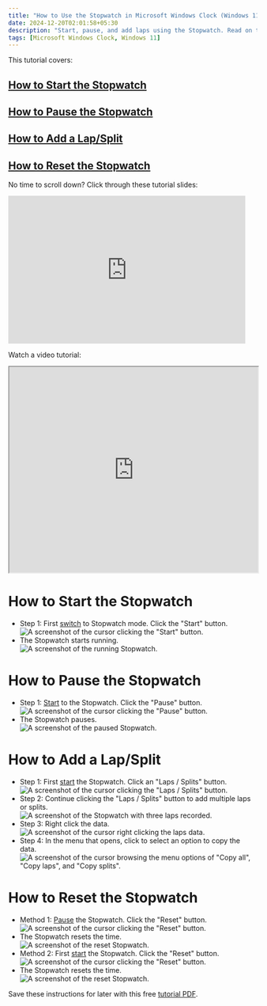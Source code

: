 ```yaml
---
title: "How to Use the Stopwatch in Microsoft Windows Clock (Windows 11)"
date: 2024-12-20T02:01:58+05:30
description: "Start, pause, and add laps using the Stopwatch. Read on to find out how."
tags: [Microsoft Windows Clock, Windows 11]
---
```

This tutorial covers:

## [How to Start the Stopwatch](#1)

## [How to Pause the Stopwatch](#2)

## [How to Add a Lap/Split](#3)

## [How to Reset the Stopwatch](#4)

<p>No time to scroll down? Click through these tutorial slides:</p>
<iframe src="https://docs.google.com/presentation/d/1nKhPe-I6RT9edU3edwUKQArr_6v3omkb5V4jC-yDFpw/embed?start=false&loop=false&delayms=3000" frameborder="0" width="480" height="299" allowfullscreen="true" mozallowfullscreen="true" webkitallowfullscreen="true"></iframe>

<br />

Watch a video tutorial:
<iframe class="BLOG_video_class" allowfullscreen="" youtube-src-id="_GPZUJbEP2o" width="100%" height="416" src="https://www.youtube.com/embed/_GPZUJbEP2o"></iframe>

<br />

<h1 id="1">How to Start the Stopwatch</h1>

* Step 1: First [switch](https://qhtutorials.github.io/posts/how-to-edit-windows-clock-settings/) to Stopwatch mode. Click the "Start" button.  <div class="stepimage">![A screenshot of the cursor clicking the "Start" button.](blogclickstart1.png "Click 'Start' ")</div> 
* The Stopwatch starts running. <div class="stepimage">![A screenshot of the running Stopwatch.](blogclickstart2.png "The Stopwatch runs")</div> 

<h1 id="2">How to Pause the Stopwatch</h1>

* Step 1: [Start](#1) to the Stopwatch. Click the "Pause" button. <div class="stepimage">![A screenshot of the cursor clicking the "Pause" button.](blogclickpause1.png "Click 'Pause' ")</div> 
* The Stopwatch pauses. <div class="stepimage">![A screenshot of the paused Stopwatch.](blogclickpause2.png  "The paused Stopwatch")</div>

<h1 id="3">How to Add a Lap/Split</h1>
 
* Step 1: First [start](#1) the Stopwatch. Click an "Laps / Splits" button. <div class="stepimage">![A screenshot of the cursor clicking the "Laps / Splits" button.](blogclicklaps1.png  "Click 'Laps / Splits' ")</div>
* Step 2: Continue clicking the "Laps / Splits" button to add multiple laps or splits. <div class="stepimage">![A screenshot of the Stopwatch with three laps recorded.](blogclicklaps2.png "Click 'Laps / Splits' ")</div>
* Step 3: Right click the data. <div class="stepimage">![A screenshot of the cursor right clicking the laps data.](blogrightclicklaps1.png  "Right click the data")</div>
* Step 4: In the menu that opens, click to select an option to copy the data. <div class="stepimage">![A screenshot of the cursor browsing the menu options of "Copy all", "Copy laps", and "Copy splits".](blogrightclicklaps2.png  "Select an option")</div>

<h1 id="4">How to Reset the Stopwatch</h1>

* Method 1: [Pause](#2) the Stopwatch. Click the "Reset" button. <div class="stepimage">![A screenshot of the cursor clicking the "Reset" button.](blogclickresetpause1.png  "Click 'Reset' ")</div>
* The Stopwatch resets the time. <div class="stepimage">![A screenshot of the reset Stopwatch.](blogclickresetpause2.png  "The Stopwatch resets")</div> 
* Method 2: First [start](#1) the Stopwatch. Click the "Reset" button. <div class="stepimage">![A screenshot of the cursor clicking the "Reset" button.](blogclickresetlaps1.png  "Click 'Reset' ")</div>
* The Stopwatch resets the time. <div class="stepimage">![A screenshot of the reset Stopwatch.](blogclickresetpause2.png  "The Stopwatch resets")</div> 

Save these instructions for later with this free [tutorial PDF](https://drive.google.com/file/d/14LmcfYujYlzdQnuC7VXEAb20ggFvbpQx/view?usp=sharing).

<br />









